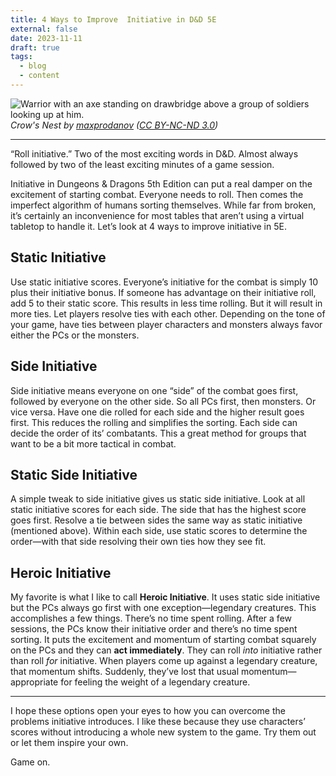```yaml
---
title: 4 Ways to Improve  Initiative in D&D 5E
external: false
date: 2023-11-11
draft: true
tags:
  - blog
  - content
---
```


![Warrior with an axe standing on drawbridge above a group of soldiers looking up at him.](/images/crow_s_nest_by_maxprodanov_dc767gq.jpg)
*Crow's Nest by [maxprodanov](https://www.deviantart.com/maxprodanov/art/Crow-s-Nest-737641034) ([CC BY-NC-ND 3.0](https://creativecommons.org/licenses/by-nc-nd/3.0/))*

---

“Roll initiative.” Two of the most exciting words in D&D. Almost always followed by two of the least exciting minutes of a game session. 

Initiative in Dungeons & Dragons 5th Edition can put a real damper on the excitement of starting combat. Everyone needs to roll. Then comes the imperfect algorithm of humans sorting themselves. While far from broken, it’s certainly an inconvenience for most tables that aren’t using a virtual tabletop to handle it. Let’s look at 4 ways to improve initiative in 5E.

## Static Initiative
Use static initiative scores. Everyone’s initiative for the combat is simply 10 plus their initiative bonus. If someone has advantage on their initiative roll, add 5 to their static score. This results in less time rolling. But it will result in more ties. Let players resolve ties with each other. Depending on the tone of your game, have ties between player characters and monsters always favor either the PCs or the monsters. 

## Side Initiative 
Side initiative means everyone on one “side” of the combat goes first, followed by everyone on the other side. So all PCs first, then monsters. Or vice versa. Have one die rolled for each side and the higher result goes first. This reduces the rolling and simplifies the sorting. Each side can decide the order of its’ combatants. This a great method for groups that want to be a bit more tactical in combat.

## Static Side Initiative
A simple tweak to side initiative gives us static side initiative. Look at all static initiative scores for each side. The side that has the highest score goes first. Resolve a tie between sides the same way as static initiative (mentioned above). Within each side, use static scores to determine the order—with that side resolving their own ties how they see fit.

## Heroic Initiative
My favorite is what I like to call **Heroic Initiative**. It uses static side initiative but the PCs always go first with one exception—legendary creatures. This accomplishes a few things. There’s no time spent rolling. After a few sessions, the PCs know their initiative order and there’s no time spent sorting. It puts the excitement and momentum of starting combat squarely on the PCs and they can **act immediately**. They can roll *into* initiative rather than roll *for* initiative. When players come up against a legendary creature, that momentum shifts. Suddenly, they’ve lost that usual momentum—appropriate for feeling the weight of a legendary creature.

---

I hope these options open your eyes to how you can overcome the problems initiative introduces. I like these because they use characters’ scores without introducing a whole new system to the game. Try them out or let them inspire your own.

Game on.